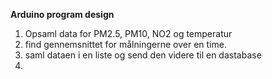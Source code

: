 **Arduino program design**

1. Opsaml data for PM2.5, PM10, NO2 og temperatur
2. find gennemsnittet for målningerne over en time.
3. saml dataen i en liste og send den videre til en dastabase
4. 
